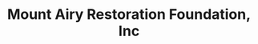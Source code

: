 ---
layout: repo
title: "Mount Airy Restoration Foundation, Inc"
id: 4955
permalink: repos/4955/
---